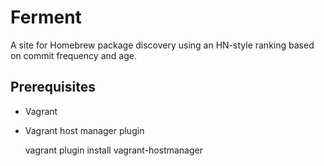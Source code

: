 # Ferment

A site for Homebrew package discovery using an HN-style ranking based on commit frequency and age.

## Prerequisites

* Vagrant
* Vagrant host manager plugin

	vagrant plugin install vagrant-hostmanager
